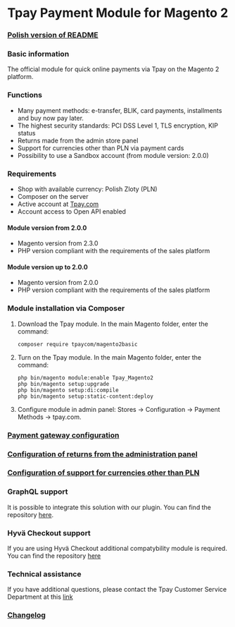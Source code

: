 # Tpay Payment Module for Magento 2

### [Polish version of README](https://github.com/tpay-com/tpay-magento2-basic/blob/master/README_PL.md)

### Basic information

The official module for quick online payments via Tpay on the Magento 2 platform.

### Functions

- Many payment methods: e-transfer, BLIK, card payments, installments and buy now pay later.
- The highest security standards: PCI DSS Level 1, TLS encryption, KIP status
- Returns made from the admin store panel
- Support for currencies other than PLN via payment cards
- Possibility to use a Sandbox account (from module version: 2.0.0)

### Requirements

- Shop with available currency: Polish Zloty (PLN)
- Composer on the server
- Active account at [Tpay.com](https://tpay.com)
- Account access to Open API enabled

#### Module version from 2.0.0

- Magento version from 2.3.0
- PHP version compliant with the requirements of the sales platform

#### Module version up to 2.0.0

- Magento version from 2.0.0
- PHP version compliant with the requirements of the sales platform

### Module installation via Composer

1. Download the Tpay module. In the main Magento folder, enter the command:

   ```
   composer require tpaycom/magento2basic
   ```

2. Turn on the Tpay module. In the main Magento folder, enter the command:

   ```
   php bin/magento module:enable Tpay_Magento2
   php bin/magento setup:upgrade
   php bin/magento setup:di:compile
   php bin/magento setup:static-content:deploy
   ```

3. Configure module in admin panel: Stores -> Configuration -> Payment Methods -> tpay.com.

### [Payment gateway configuration](https://support.tpay.com/pl/developer/addons/magento/instrukcja-konfiguracji-wtyczki-tpay-dla-magento-2)

### [Configuration of returns from the administration panel](https://support.tpay.com/pl/developer/addons/magento/instrukcja-realizacji-zwrotow-za-pomoca-wtyczki-tpay-dla-magento-2)

### [Configuration of support for currencies other than PLN](https://support.tpay.com/pl/developer/addons/magento/instrukcja-obslugi-wielu-walut-we-wtyczce-tpay-dla-magento-2)

### GraphQL support

It is possible to integrate this solution with our plugin. You can find the repository
[here](https://github.com/tpay-com/tpay-magento2-graphql).


### Hyvä Checkout support

If you are using Hyvä Checkout additional compatybility module is required.
You can find the repository [here](https://github.com/tpay-com/tpay-hyva-checkout)

### Technical assistance

If you have additional questions, please contact the Tpay Customer Service Department at this
[link](https://tpay.com/kontakt)

### [Changelog](https://github.com/tpay-com/tpay-magento2-basic/releases)
